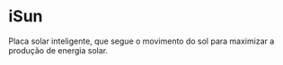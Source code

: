 # iSun
Placa solar inteligente, que segue o movimento do sol para maximizar a produção de energia solar.
